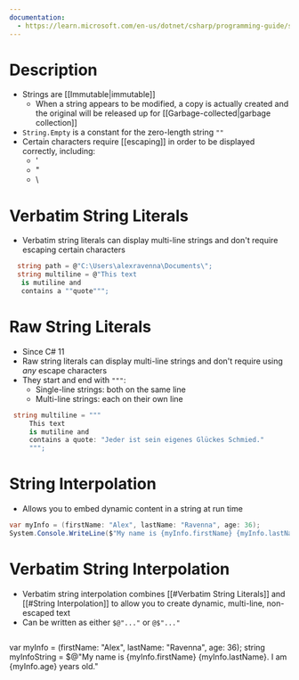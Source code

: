 ```yaml
---
documentation:
  - https://learn.microsoft.com/en-us/dotnet/csharp/programming-guide/strings/
---
```


# Description
- Strings are [[Immutable|immutable]]
	- When a string appears to be modified, a copy is actually created and the original will be released up for [[Garbage-collected|garbage collection]]
- `String.Empty` is a constant for the zero-length string `""`
- Certain characters require [[escaping]] in order to be displayed correctly, including:
	- '
	- "
	- \
# Verbatim String Literals
- Verbatim string literals can display multi-line strings and don't require escaping certain characters
```csharp
  string path = @"C:\Users\alexravenna\Documents\";
  string multiline = @"This text
   is mutiline and
   contains a ""quote""";
```
# Raw String Literals
- Since C# 11
- Raw string literals can display multi-line strings and don't require using *any* escape characters
- They start and end with `"""`:
	- Single-line strings: both on the same line
	- Multi-line strings: each on their own line
```csharp
 string multiline = """
	 This text 
	 is mutiline and
	 contains a quote: "Jeder ist sein eigenes Glückes Schmied."
	 """;
```
# String Interpolation
- Allows you to embed dynamic content in a string at run time
```csharp
var myInfo = (firstName: "Alex", lastName: "Ravenna", age: 36);
System.Console.WriteLine($"My name is {myInfo.firstName} {myInfo.lastName} and I am {myInfo.age} years old.");
```
# Verbatim String Interpolation
- Verbatim string interpolation combines [[#Verbatim String Literals]] and [[#String Interpolation]] to allow you to create dynamic, multi-line, non-escaped text
- Can be written as either `$@"..."` or `@$"..."`
  ```csharp
var myInfo = (firstName: "Alex", lastName: "Ravenna", age: 36);
string myInfoString = $@"My name is {myInfo.firstName} {myInfo.lastName}.
I am {myInfo.age} years old."
```